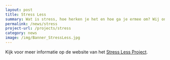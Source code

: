 ```yaml
---
layout: post
title: Stress Less
summary: Wat is stress, hoe herken je het en hoe ga je ermee om? Wij onderzoeken stress lessen en vaardigheidstrainingen voor leerlingen.
permalink: /news/stress
project-url: /projects/stress
category: news
image: /img/Banner_StressLess.jpg
---
```



Kijk voor meer informatie op de website van het [Stress Less Project](https://gelijkekansenvooreendiversejeugd.nl/programmas-ouders/stress-less-project/). 
<br>

